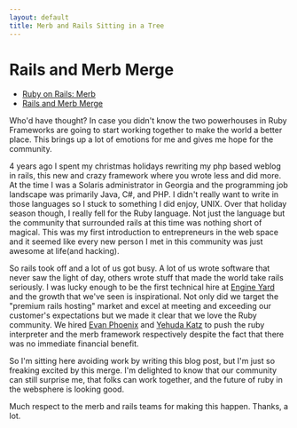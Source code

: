 ```yaml
--- 
layout: default
title: Merb and Rails Sitting in a Tree
---
```

Rails and Merb Merge
====================

<ul>
  <li><a href="http://rubyonrails.org/merb">Ruby on Rails: Merb</a></li>
  <li><a href="http://yehudakatz.com/2008/12/23/rails-and-merb-merge/">Rails and Merb Merge</a></li>
</ul>

Who'd have thought?  In case you didn't know the two powerhouses in Ruby Frameworks are going to start working together to make the world a better place.  This brings up a lot of emotions for me and gives me hope for the community.

4 years ago I spent my christmas holidays rewriting my php based weblog in rails, this new and crazy framework where you wrote less and did more.  At the time I was a Solaris administrator in Georgia and the programming job landscape was primarily Java, C#, and PHP.  I didn't really want to write in those languages so I stuck to something I did enjoy, UNIX.  Over that holiday season though, I really fell for the Ruby language.  Not just the language but the community that surrounded rails at this time was nothing short of magical.  This was my first introduction to entrepreneurs in the web space and it seemed like every new person I met in this community was just awesome at life(and hacking).

So rails took off and a lot of us got busy.  A lot of us wrote software that never saw the light of day, others wrote stuff that made the world take rails seriously.  I was lucky enough to be the first technical hire at <a href="http://engineyard.com">Engine Yard</a> and the growth that we've seen is inspirational.  Not only did we target the "premium rails hosting" market and excel at meeting and exceeding our customer's expectations but we made it clear that we love the Ruby community.  We hired <a href="http://blog.fallingsnow.net/">Evan Phoenix</a> and <a href="http://yehudakatz.com/">Yehuda Katz</a> to push the ruby interpreter and the merb framework respectively despite the fact that there was no immediate financial benefit.

So I'm sitting here avoiding work by writing this blog post, but I'm just so freaking excited by this merge.  I'm delighted to know that our community can still surprise me, that folks can work together, and the future of ruby in the websphere is looking good.

Much respect to the merb and rails teams for making this happen.  Thanks, a lot.

